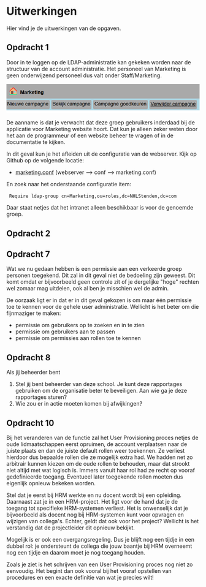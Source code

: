 # Uitwerkingen

Hier vind je de uitwerkingen van de opgaven.



## Opdracht 1

Door in te loggen op de LDAP-administratie kan gekeken worden naar de structuur van de account administratie.
Het personeel van Marketing is geen onderwijzend personeel dus valt onder Staff/Marketing.

![opdracht 1 - 01.png](images/excersises/opdracht%201%20-%2001.png)

De aanname is dat je verwacht dat deze groep gebruikers inderdaad bij de applicatie voor Marketing website hoort. Dat
kun je alleen zeker weten door het aan de programmeur of een website beheer te vragen of in de documentatie te kijken.

In dit geval kun je het afleiden uit de configuratie van de webserver. Kijk op Github op de volgende locatie:

* [marketing.conf](webserver/conf/marketing.conf) (webserver --> conf --> marketing.conf)

En zoek naar het onderstaande configuratie item:

```apacheconf
 Require ldap-group cn=Marketing,ou=roles,dc=NHLStenden,dc=com
```

Daar staat netjes dat het intranet alleen beschikbaar is voor de genoemde groep. 

## Opdracht 2


## Opdracht 7

Wat we nu gedaan hebben is een permissie aan een verkeerde groep personen toegekend. Dit zal in dit geval niet de 
bedoeling zijn geweest. Dit komt omdat er bijvoorbeeld geen controle zit of je dergelijke "hoge" rechten wel zomaar
mag uitdelen, ook al ben je misschien wel de admin.

De oorzaak ligt er in dat er in dit geval gekozen is om maar één permissie toe te kennen voor de gehele user administratie. 
Wellicht is het beter om die fijnmaziger te maken:

* permissie om gebruikers op te zoeken en in te zien
* permissie om gebruikers aan te passen
* permissie om permissies aan rollen toe te kennen

## Opdracht 8 

Als jij beheerder bent

1. Stel jij bent beheerder van deze school. Je kunt deze rapportages gebruiken om de organisatie beter te beveiligen.
   Aan wie ga je deze rapportages sturen?
2. Wie zou er in actie moeten komen bij afwijkingen?


## Opdracht 10

Bij het veranderen van de functie zal het User Provisioning proces netjes de oude lidmaatschappen eerst opruimen, de 
account verplaatsen naar de juiste plaats en dan de juiste default rollen weer toekennen. Ze verliest hierdoor dus bepaalde
rollen die ze mogelijk extra had. We hadden net zo arbitrair kunnen kiezen om de oude rollen te behouden, maar dat strookt 
niet altijd met wat logisch is. Immers vanuit haar rol had ze recht op vooraf gedefinieerde toegang. Eventueel later
toegekende rollen moeten dus eigenlijk opnieuw bekeken worden.

Stel dat je eerst bij HRM werkte en nu docent wordt bij een opleiding. Daarnaast zat je in een HRM-project. Het ligt 
voor de hand dat je de toegang tot specifieke HRM-systemen verliest. Het is onwenselijk dat je bijvoorbeeld als docent
nog bij HRM-systemen kunt voor opvragen en wijzigen van collega's. Echter, geldt dat ook voor het project? Wellicht
is het verstandig dat de projectleider dit opnieuw bekijkt. 

Mogelijk is er ook een overgangsregeling. Dus je blijft nog een tijdje in een dubbel rol: je ondersteunt de collega
die jouw baantje bij HRM overneemt nog een tijdje en daarom moet je nog toegang houden.

Zoals je ziet is het schrijven van een User Provisioning proces nog niet zo eenvoudig. Het begint dan ook vooral bij het
vooraf opstellen van procedures en een exacte definitie van wat je precies wilt!

